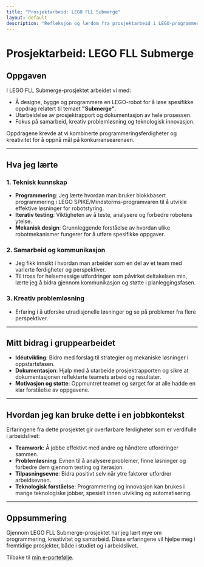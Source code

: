 ```yaml
---
title: "Prosjektarbeid: LEGO FLL Submerge"
layout: default
description: "Refleksjon og lærdom fra prosjektarbeid i LEGO-programmering."
---
```


# Prosjektarbeid: LEGO FLL Submerge

## Oppgaven
I LEGO FLL Submerge-prosjektet arbeidet vi med:
- Å designe, bygge og programmere en LEGO-robot for å løse spesifikke oppdrag relatert til temaet **"Submerge"**.
- Utarbeidelse av prosjektrapport og dokumentasjon av hele prosessen.
- Fokus på samarbeid, kreativ problemløsning og teknologisk innovasjon.

Oppdragene krevde at vi kombinerte programmeringsferdigheter og kreativitet for å oppnå mål på konkurransearenaen.

---

## Hva jeg lærte

### 1. Teknisk kunnskap
- **Programmering**: Jeg lærte hvordan man bruker blokkbasert programmering i LEGO SPIKE/Mindstorms-programvaren til å utvikle effektive løsninger for robotstyring.
- **Iterativ testing**: Viktigheten av å teste, analysere og forbedre robotens ytelse.
- **Mekanisk design**: Grunnleggende forståelse av hvordan ulike robotmekanismer fungerer for å utføre spesifikke oppgaver.

### 2. Samarbeid og kommunikasjon
- Jeg fikk innsikt i hvordan man arbeider som en del av et team med varierte ferdigheter og perspektiver.
- Til tross for helsemessige utfordringer som påvirket deltakelsen min, lærte jeg å bidra gjennom kommunikasjon og støtte i planleggingsfasen.

### 3. Kreativ problemløsning
- Erfaring i å utforske utradisjonelle løsninger og se på problemer fra flere perspektiver.

---

## Mitt bidrag i gruppearbeidet
- **Idéutvikling**: Bidro med forslag til strategier og mekaniske løsninger i oppstartsfasen.
- **Dokumentasjon**: Hjalp med å utarbeide prosjektrapporten og sikre at dokumentasjonen reflekterte teamets arbeid og resultater.
- **Motivasjon og støtte**: Oppmuntret teamet og sørget for at alle hadde en klar forståelse av oppgavene.

---

## Hvordan jeg kan bruke dette i en jobbkontekst
Erfaringene fra dette prosjektet gir overførbare ferdigheter som er verdifulle i arbeidslivet:
- **Teamwork**: Å jobbe effektivt med andre og håndtere utfordringer sammen.
- **Problemløsning**: Evnen til å analysere problemer, finne løsninger og forbedre dem gjennom testing og iterasjon.
- **Tilpasningsevne**: Bidra positivt selv når ytre faktorer utfordrer arbeidsevnen.
- **Teknologisk forståelse**: Programmering og innovasjon kan brukes i mange teknologiske jobber, spesielt innen utvikling og automatisering.

---

## Oppsummering
Gjennom LEGO FLL Submerge-prosjektet har jeg lært mye om programmering, kreativitet og samarbeid. Disse erfaringene vil hjelpe meg i fremtidige prosjekter, både i studiet og i arbeidslivet.

Tilbake til [min e-portefølje](README.md).
